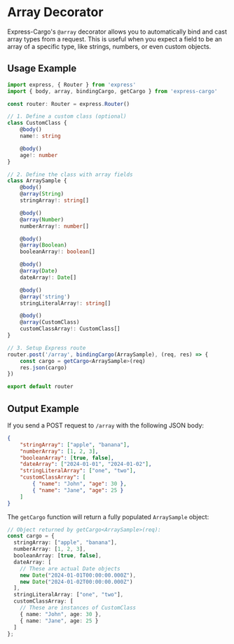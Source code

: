 # Array Decorator

Express-Cargo's `@array` decorator allows you to automatically bind and cast array types from a request. This is useful when you expect a field to be an array of a specific type, like strings, numbers, or even custom objects.

## Usage Example

```typescript
import express, { Router } from 'express'
import { body, array, bindingCargo, getCargo } from 'express-cargo'

const router: Router = express.Router()

// 1. Define a custom class (optional)
class CustomClass {
    @body()
    name!: string

    @body()
    age!: number
}

// 2. Define the class with array fields
class ArraySample {
    @body()
    @array(String)
    stringArray!: string[]

    @body()
    @array(Number)
    numberArray!: number[]

    @body()
    @array(Boolean)
    booleanArray!: boolean[]

    @body()
    @array(Date)
    dateArray!: Date[]

    @body()
    @array('string')
    stringLiteralArray!: string[]

    @body()
    @array(CustomClass)
    customClassArray!: CustomClass[]
}

// 3. Setup Express route
router.post('/array', bindingCargo(ArraySample), (req, res) => {
    const cargo = getCargo<ArraySample>(req)
    res.json(cargo)
})

export default router
```

## Output Example

If you send a POST request to `/array` with the following JSON body:

```json
{
    "stringArray": ["apple", "banana"],
    "numberArray": [1, 2, 3],
    "booleanArray": [true, false],
    "dateArray": ["2024-01-01", "2024-01-02"],
    "stringLiteralArray": ["one", "two"],
    "customClassArray": [
        { "name": "John", "age": 30 },
        { "name": "Jane", "age": 25 }
    ]
}
```

The `getCargo` function will return a fully populated `ArraySample` object:

```typescript
// Object returned by getCargo<ArraySample>(req):
const cargo = {
  stringArray: ["apple", "banana"],
  numberArray: [1, 2, 3],
  booleanArray: [true, false],
  dateArray: [
    // These are actual Date objects
    new Date("2024-01-01T00:00:00.000Z"),
    new Date("2024-01-02T00:00:00.000Z")
  ],
  stringLiteralArray: ["one", "two"],
  customClassArray: [
    // These are instances of CustomClass
    { name: "John", age: 30 },
    { name: "Jane", age: 25 }
  ]
};
```
